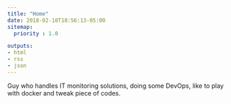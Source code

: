 ```yaml
---
title: "Home"
date: 2018-02-10T18:56:13-05:00
sitemap:
  priority : 1.0

outputs:
- html
- rss
- json
---
```

Guy who handles IT monitoring solutions, doing some DevOps, like to play with docker and tweak piece of codes.

